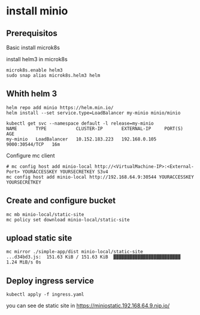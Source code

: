 # install minio

## Prerequisitos

Basic install microk8s

install helm3 in microk8s

```shell
microk8s.enable helm3
sudo snap alias microk8s.helm3 helm
```

## Whith helm 3

```shell
helm repo add minio https://helm.min.io/
helm install --set service.type=LoadBalancer my-minio minio/minio
```

```shell
kubectl get svc --namespace default -l release=my-minio
NAME       TYPE           CLUSTER-IP       EXTERNAL-IP     PORT(S)          AGE
my-minio   LoadBalancer   10.152.183.223   192.168.0.105   9000:30544/TCP   16m
```

Configure mc client

```shell
# mc config host add minio-local http://<VirtualMachine-IP>:<External-Port> YOURACCESSKEY YOURSECRETKEY S3v4
mc config host add minio-local http://192.168.64.9:30544 YOURACCESSKEY YOURSECRETKEY
```

## Create and configure bucket

```shell
mc mb minio-local/static-site
mc policy set download minio-local/static-site
```

## upload static site 

```shell
mc mirror ./simple-app/dist minio-local/static-site
...d34bd3.js:  151.63 KiB / 151.63 KiB  ▓▓▓▓▓▓▓▓▓▓▓▓▓▓▓▓▓▓▓▓▓▓▓▓▓  1.24 MiB/s 0s
```

## Deploy ingress service

```shell
kubectl apply -f ingress.yaml
```

you can see de static site in
<https://miniostatic.192.168.64.9.nip.io/>
